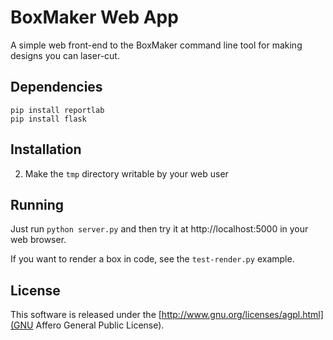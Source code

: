 BoxMaker Web App
================

A simple web front-end to the BoxMaker command line tool for making designs you can laser-cut.

Dependencies
------------

```
pip install reportlab
pip install flask
```

Installation
------------

2. Make the `tmp` directory writable by your web user

Running
-------

Just run `python server.py` and then try it at http://localhost:5000 in your web browser.

If you want to render a box in code, see the `test-render.py` example.

License
-------

This software is released under the [http://www.gnu.org/licenses/agpl.html](GNU Affero General Public License).
